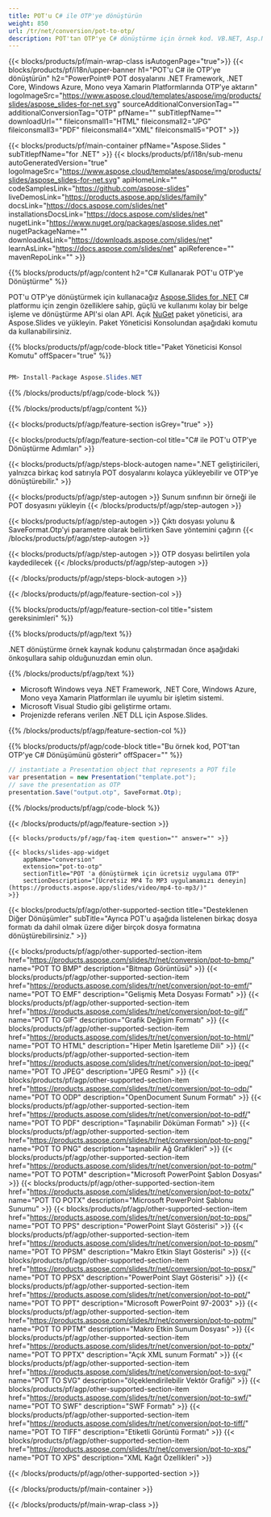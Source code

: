 ```yaml
---
title: POT'u C# ile OTP'ye dönüştürün
weight: 850
url: /tr/net/conversion/pot-to-otp/ 
description: POT'tan OTP'ye C# dönüştürme için örnek kod. VB.NET, Asp.NET veya herhangi bir .NET tabanlı uygulama içinde toplu POT dosyalarını OTP'ye dönüştürmek için API örnek kodunu kullanın.
---
```


{{< blocks/products/pf/main-wrap-class isAutogenPage="true">}}
{{< blocks/products/pf/i18n/upper-banner h1="POT'u C# ile OTP'ye dönüştürün" h2="PowerPoint® POT dosyalarını .NET Framework, .NET Core, Windows Azure, Mono veya Xamarin Platformlarında OTP'ye aktarın" logoImageSrc="https://www.aspose.cloud/templates/aspose/img/products/slides/aspose_slides-for-net.svg" sourceAdditionalConversionTag="" additionalConversionTag="OTP" pfName="" subTitlepfName="" downloadUrl="" fileiconsmall1="HTML" fileiconsmall2="JPG" fileiconsmall3="PDF" fileiconsmall4="XML" fileiconsmall5="POT" >}}

{{< blocks/products/pf/main-container pfName="Aspose.Slides " subTitlepfName="for .NET" >}}
{{< blocks/products/pf/i18n/sub-menu autoGeneratedVersion="true" logoImageSrc="https://www.aspose.cloud/templates/aspose/img/products/slides/aspose_slides-for-net.svg" apiHomeLink="" codeSamplesLink="https://github.com/aspose-slides" liveDemosLink="https://products.aspose.app/slides/family" docsLink="https://docs.aspose.com/slides/net" installationsDocsLink="https://docs.aspose.com/slides/net" nugetLink="https://www.nuget.org/packages/aspose.slides.net" nugetPackageName="" downloadAsLink="https://downloads.aspose.com/slides/net" learnAsLink="https://docs.aspose.com/slides/net" apiReference="" mavenRepoLink="" >}}

{{% blocks/products/pf/agp/content h2="C# Kullanarak POT'u OTP'ye Dönüştürme" %}}

 POT'u OTP'ye dönüştürmek için kullanacağız
 [Aspose.Slides for .NET](https://products.aspose.com/slides/tr/net)
 C# platformu için zengin özelliklere sahip, güçlü ve kullanımı kolay bir belge işleme ve dönüştürme API'si olan API. Açık
 [NuGet](https://www.nuget.org/packages/aspose.slides.net)
 paket yöneticisi, ara
 Aspose.Slides
 ve yükleyin. Paket Yöneticisi Konsolundan aşağıdaki komutu da kullanabilirsiniz.

{{% blocks/products/pf/agp/code-block title="Paket Yöneticisi Konsol Komutu" offSpacer="true" %}}

```cs

PM> Install-Package Aspose.Slides.NET

```

{{% /blocks/products/pf/agp/code-block %}}

{{% /blocks/products/pf/agp/content %}}

{{< blocks/products/pf/agp/feature-section isGrey="true" >}}


{{< blocks/products/pf/agp/feature-section-col title="C# ile POT'u OTP'ye Dönüştürme Adımları" >}}

{{< blocks/products/pf/agp/steps-block-autogen name=".NET geliştiricileri, yalnızca birkaç kod satırıyla POT dosyalarını kolayca yükleyebilir ve OTP'ye dönüştürebilir." >}}

{{< blocks/products/pf/agp/step-autogen >}}
Sunum sınıfının bir örneği ile POT dosyasını yükleyin
{{< /blocks/products/pf/agp/step-autogen >}}

{{< blocks/products/pf/agp/step-autogen >}}
Çıktı dosyası yolunu & SaveFormat.Otp'yi parametre olarak belirtirken Save yöntemini çağırın
{{< /blocks/products/pf/agp/step-autogen >}}

{{< blocks/products/pf/agp/step-autogen >}}
OTP dosyası belirtilen yola kaydedilecek
{{< /blocks/products/pf/agp/step-autogen >}}

{{< /blocks/products/pf/agp/steps-block-autogen >}}

{{< /blocks/products/pf/agp/feature-section-col >}}

{{% blocks/products/pf/agp/feature-section-col title="sistem gereksinimleri" %}}

{{% blocks/products/pf/agp/text %}}

 .NET dönüştürme örnek kaynak kodunu çalıştırmadan önce aşağıdaki önkoşullara sahip olduğunuzdan emin olun.

{{% /blocks/products/pf/agp/text %}}

- Microsoft Windows veya .NET Framework, .NET Core, Windows Azure, Mono veya Xamarin Platformları ile uyumlu bir işletim sistemi.
- Microsoft Visual Studio gibi geliştirme ortamı.
- Projenizde referans verilen .NET DLL için Aspose.Slides.

{{% /blocks/products/pf/agp/feature-section-col %}}

{{% blocks/products/pf/agp/code-block title="Bu örnek kod, POT'tan OTP'ye C# Dönüşümünü gösterir" offSpacer="" %}}

```cs
// instantiate a Presentation object that represents a POT file
var presentation = new Presentation("template.pot");
// save the presentation as OTP
presentation.Save("output.otp", SaveFormat.Otp); 

```

{{% /blocks/products/pf/agp/code-block %}}

{{< /blocks/products/pf/agp/feature-section >}}

    {{< blocks/products/pf/agp/faq-item question="" answer="" >}}
 

<!-- aboutfile Starts -->

<!-- aboutfile Ends -->

    {{< blocks/slides-app-widget 
        appName="conversion"
        extension="pot-to-otp"
        sectionTitle="POT 'a dönüştürmek için ücretsiz uygulama OTP" 
        sectionDescription="[Ücretsiz MP4 To MP3 uygulamamızı deneyin](https://products.aspose.app/slides/video/mp4-to-mp3/)" 
    >}}
    
{{< blocks/products/pf/agp/other-supported-section title="Desteklenen Diğer Dönüşümler" subTitle="Ayrıca POT'u aşağıda listelenen birkaç dosya formatı da dahil olmak üzere diğer birçok dosya formatına dönüştürebilirsiniz." >}}

{{< blocks/products/pf/agp/other-supported-section-item href="https://products.aspose.com/slides/tr/net/conversion/pot-to-bmp/" name="POT TO BMP" description="Bitmap Görüntüsü" >}}
{{< blocks/products/pf/agp/other-supported-section-item href="https://products.aspose.com/slides/tr/net/conversion/pot-to-emf/" name="POT TO EMF" description="Gelişmiş Meta Dosyası Formatı" >}}
{{< blocks/products/pf/agp/other-supported-section-item href="https://products.aspose.com/slides/tr/net/conversion/pot-to-gif/" name="POT TO GIF" description="Grafik Değişim Formatı" >}}
{{< blocks/products/pf/agp/other-supported-section-item href="https://products.aspose.com/slides/tr/net/conversion/pot-to-html/" name="POT TO HTML" description="Hiper Metin İşaretleme Dili" >}}
{{< blocks/products/pf/agp/other-supported-section-item href="https://products.aspose.com/slides/tr/net/conversion/pot-to-jpeg/" name="POT TO JPEG" description="JPEG Resmi" >}}
{{< blocks/products/pf/agp/other-supported-section-item href="https://products.aspose.com/slides/tr/net/conversion/pot-to-odp/" name="POT TO ODP" description="OpenDocument Sunum Formatı" >}}
{{< blocks/products/pf/agp/other-supported-section-item href="https://products.aspose.com/slides/tr/net/conversion/pot-to-pdf/" name="POT TO PDF" description="Taşınabilir Döküman Formatı" >}}
{{< blocks/products/pf/agp/other-supported-section-item href="https://products.aspose.com/slides/tr/net/conversion/pot-to-png/" name="POT TO PNG" description="taşınabilir Ağ Grafikleri" >}}
{{< blocks/products/pf/agp/other-supported-section-item href="https://products.aspose.com/slides/tr/net/conversion/pot-to-potm/" name="POT TO POTM" description="Microsoft PowerPoint Şablon Dosyası" >}}
{{< blocks/products/pf/agp/other-supported-section-item href="https://products.aspose.com/slides/tr/net/conversion/pot-to-potx/" name="POT TO POTX" description="Microsoft PowerPoint Şablonu Sunumu" >}}
{{< blocks/products/pf/agp/other-supported-section-item href="https://products.aspose.com/slides/tr/net/conversion/pot-to-pps/" name="POT TO PPS" description="PowerPoint Slayt Gösterisi" >}}
{{< blocks/products/pf/agp/other-supported-section-item href="https://products.aspose.com/slides/tr/net/conversion/pot-to-ppsm/" name="POT TO PPSM" description="Makro Etkin Slayt Gösterisi" >}}
{{< blocks/products/pf/agp/other-supported-section-item href="https://products.aspose.com/slides/tr/net/conversion/pot-to-ppsx/" name="POT TO PPSX" description="PowerPoint Slayt Gösterisi" >}}
{{< blocks/products/pf/agp/other-supported-section-item href="https://products.aspose.com/slides/tr/net/conversion/pot-to-ppt/" name="POT TO PPT" description="Microsoft PowerPoint 97-2003" >}}
{{< blocks/products/pf/agp/other-supported-section-item href="https://products.aspose.com/slides/tr/net/conversion/pot-to-pptm/" name="POT TO PPTM" description="Makro Etkin Sunum Dosyası" >}}
{{< blocks/products/pf/agp/other-supported-section-item href="https://products.aspose.com/slides/tr/net/conversion/pot-to-pptx/" name="POT TO PPTX" description="Açık XML sunum Formatı" >}}
{{< blocks/products/pf/agp/other-supported-section-item href="https://products.aspose.com/slides/tr/net/conversion/pot-to-svg/" name="POT TO SVG" description="ölçeklendirilebilir Vektör Grafiği" >}}
{{< blocks/products/pf/agp/other-supported-section-item href="https://products.aspose.com/slides/tr/net/conversion/pot-to-swf/" name="POT TO SWF" description="SWF Formatı" >}}
{{< blocks/products/pf/agp/other-supported-section-item href="https://products.aspose.com/slides/tr/net/conversion/pot-to-tiff/" name="POT TO TIFF" description="Etiketli Görüntü Formatı" >}}
{{< blocks/products/pf/agp/other-supported-section-item href="https://products.aspose.com/slides/tr/net/conversion/pot-to-xps/" name="POT TO XPS" description="XML Kağıt Özellikleri" >}}

{{< /blocks/products/pf/agp/other-supported-section >}}

{{< /blocks/products/pf/main-container >}}
    
{{< /blocks/products/pf/main-wrap-class >}}